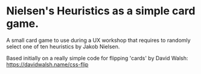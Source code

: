 # Nielsen's Heuristics as a simple card game.

A small card game to use during a UX workshop that requires to randomly select one of ten heuristics by Jakob Nielsen.

Based initially on a really simple code for flipping 'cards' by David Walsh: https://davidwalsh.name/css-flip
